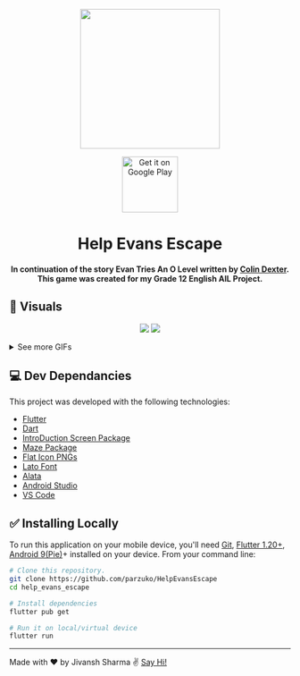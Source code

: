 <p align = "center">
    <img width="250" height="250" src="https://media.giphy.com/media/U23WM0YjoJHIY5FG4h/giphy.gif"/>
</p>

<p align = "center">
  <img  height = "100" alt='Get it on Google Play' src='https://play.google.com/intl/en_us/badges/static/images/badges/en_badge_web_generic.png'>

</p>

<h1 align="center">Help Evans Escape</h1>

<h4 align="center">
 In continuation of the story Evan Tries An O Level written by <a href="https://en.wikipedia.org/wiki/Colin_Dexter">Colin Dexter</a>. This game was created for my Grade 12 English AIL Project.</h4>

## :eyes: Visuals

<p align="center">
  <img src="https://media.giphy.com/media/lrmuYKUTykcQy0AuFZ/giphy.gif" />
  <img src="https://media.giphy.com/media/Qv9qaMOCJTrXgpfTW1/giphy.gif" />
  
</p>

<details>
<summary>See more GIFs</summary>
<br/>
<p align="center">
  <img src="https://media.giphy.com/media/lRM17JnOWOFKTVVqJ5/giphy.gif" />
  <img src="https://media.giphy.com/media/KdxG6NHcsI9gEOM9LN/giphy.gif" />
  <img src="https://media.giphy.com/media/lrE7XWD22UpcJJZTT1/giphy.gif" />
  
</p>
</details>

## :computer: Dev Dependancies

This project was developed with the following technologies:

- [Flutter](https://flutter.dev/)
- [Dart](https://dart.dev/)
- [IntroDuction Screen Package](https://pub.dev/packages/introduction_screen)
- [Maze Package](https://pub.dev/packages/maze)
- [Flat Icon PNGs](https://www.flaticon.com/)
- [Lato Font](https://fonts.google.com/specimen/Lato)
- [Alata](https://fonts.google.com/specimen/Alata)
- [Android Studio](https://developer.android.com/studio/?gclid=Cj0KCQjw-af6BRC5ARIsAALPIlXC-_n8F-uSVjsBxiFbx9EGrdC7NguDndjGOgtQnYbqferF7JkOpjIaAs_jEALw_wcB&gclsrc=aw.ds)
- [VS Code](https://code.visualstudio.com/)


## :white_check_mark: Installing Locally
To run this application on your mobile device, you'll need [Git](https://git-scm.com), [Flutter 1.20+](https://flutter.dev/docs/get-started/install/windows), [Android 9(Pie)](https://www.android.com/versions/pie-9-0/)+ installed on your device. From your command line:

```bash
# Clone this repository.
git clone https://github.com/parzuko/HelpEvansEscape
cd help_evans_escape

# Install dependencies
flutter pub get

# Run it on local/virtual device
flutter run
```

---

Made with ♥ by Jivansh Sharma :v: [Say Hi!](https://www.linkedin.com/in/jivansh/)